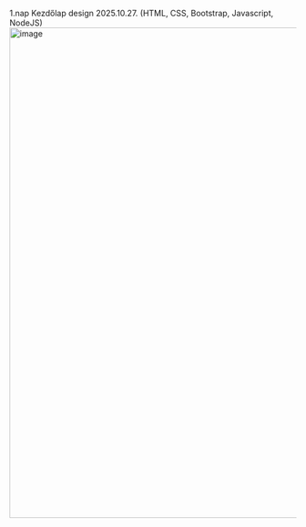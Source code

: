 1.nap Kezdőlap design 2025.10.27. (HTML, CSS, Bootstrap, Javascript, NodeJS)
<img width="1919" height="862" alt="image" src="https://github.com/user-attachments/assets/7eec227a-391e-4c13-9619-9ed3e7bdb99c" />
